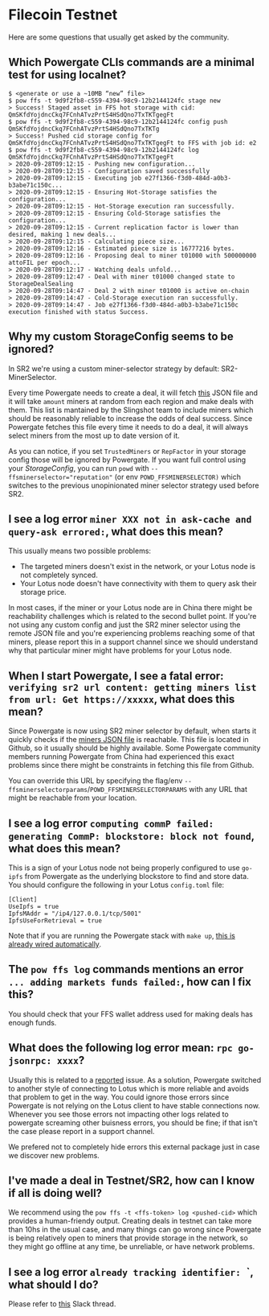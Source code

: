 # Filecoin Testnet

Here are some questions that usually get asked by the community.

## Which Powergate CLIs commands are a minimal test for using localnet?

```
$ <generate or use a ~10MB “new” file>
$ pow ffs -t 9d9f2fb8-c559-4394-98c9-12b2144124fc stage new
> Success! Staged asset in FFS hot storage with cid: QmSKfdYojdncCkq7FCnhATvzPrtS4HSdQno7TxTKTgegFt
$ pow ffs -t 9d9f2fb8-c559-4394-98c9-12b2144124fc config push QmSKfdYojdncCkq7FCnhATvzPrtS4HSdQno7TxTKTg
> Success! Pushed cid storage config for QmSKfdYojdncCkq7FCnhATvzPrtS4HSdQno7TxTKTgegFt to FFS with job id: e2
$ pow ffs -t 9d9f2fb8-c559-4394-98c9-12b2144124fc log QmSKfdYojdncCkq7FCnhATvzPrtS4HSdQno7TxTKTgegFt
> 2020-09-28T09:12:15 - Pushing new configuration...
> 2020-09-28T09:12:15 - Configuration saved successfully
> 2020-09-28T09:12:15 - Executing job e27f1366-f3d0-484d-a0b3-b3abe71c150c...
> 2020-09-28T09:12:15 - Ensuring Hot-Storage satisfies the configuration...
> 2020-09-28T09:12:15 - Hot-Storage execution ran successfully.
> 2020-09-28T09:12:15 - Ensuring Cold-Storage satisfies the configuration...
> 2020-09-28T09:12:15 - Current replication factor is lower than desired, making 1 new deals...
> 2020-09-28T09:12:15 - Calculating piece size...
> 2020-09-28T09:12:16 - Estimated piece size is 16777216 bytes.
> 2020-09-28T09:12:16 - Proposing deal to miner t01000 with 500000000 attoFIL per epoch...
> 2020-09-28T09:12:17 - Watching deals unfold...
> 2020-09-28T09:12:47 - Deal with miner t01000 changed state to StorageDealSealing
> 2020-09-28T09:14:47 - Deal 2 with miner t01000 is active on-chain
> 2020-09-28T09:14:47 - Cold-Storage execution ran successfully.
> 2020-09-28T09:14:47 - Job e27f1366-f3d0-484d-a0b3-b3abe71c150c execution finished with status Success.
```

## Why my custom StorageConfig seems to be ignored?

In SR2 we're using a custom miner-selector strategy by default: SR2-MinerSelector.

Every time Powergate needs to create a deal, it will fetch [this](https://github.com/filecoin-project/slingshot/blob/master/miners.json) JSON file and it will take `amount` miners at random from each region and make deals with them.
This list is mantained by the Slingshot team to include miners which should be reasonably reliable to increase the odds of deal success. Since Powergate fetches this file every time it needs to do a deal, it will always select miners from the most up to date version of it.

As you can notice, if you set `TrustedMiners` or `RepFactor` in your storage config those will be ignored by Powergate. If you want full control using your _StorageConfig_, you can run `powd` with `--ffsminerselector="reputation"` (or env `POWD_FFSMINERSELECTOR)` which switches to the previous unopinionated miner selector strategy used before SR2.

## I see a log error `miner XXX not in ask-cache and query-ask errored:`, what does this mean?

This usually means two possible problems:
- The targeted miners doesn't exist in the network, or your Lotus node is not completely synced.
- Your Lotus node doesn't have connectivity with them to query ask their storage price.

In most cases, if the miner or your Lotus node are in China there might be reachability challenges which is related to the second bullet point.
If you're not using any custom config and just the SR2 miner selector using the remote JSON file and you're experiencing problems reaching some of that miners, please report this in a support channel since we should understand why that particular miner might have problems for your Lotus node.


## When I start Powergate, I see a fatal error: `verifying sr2 url content: getting miners list from url: Get https://xxxxx`, what does this mean?

Since Powergate is now using SR2 miner selector by default, when starts it quickly checks if the [miners JSON file](https://github.com/filecoin-project/slingshot/blob/master/miners.json) is reachable. This file is located in Github, so it usually should be highly available.
Some Powergate community members running Powergate from China had experienced this exact problems since there might be constraints in fetching this file from Github.

You can override this URL by specifying the flag/env `--ffsminerselectorparams`/`POWD_FFSMINERSELECTORPARAMS` with any URL that might be reachable from your location.

## I see a log error `computing commP failed: generating CommP: blockstore: block not found`, what does this mean?

This is a sign of your Lotus node not being properly configured to use `go-ipfs` from Powergate as the underlying blockstore to find and store data.
You should configure the following in your Lotus `config.toml` file:
```
[Client]
UseIpfs = true
IpfsMAddr = "/ip4/127.0.0.1/tcp/5001"
IpfsUseForRetrieval = true
```

Note that if you are running the Powergate stack with `make up`, [this is already wired automatically](https://github.com/textileio/powergate/blob/d373c74922dfca5b56d7994a51bb59e496ef5730/docker/docker-compose.yaml#L35).

## The `pow ffs log` commands mentions an error `... adding markets funds failed:`, how can I fix this?

You should check that your FFS wallet address used for making deals has enough funds.


## What does the following log error mean:  `rpc go-jsonrpc: xxxx`?

Usually this is related to a [reported](https://github.com/filecoin-project/lotus/issues/3581) issue. As a solution, Powergate switched to another style of connecting to Lotus which is more reliable and avoids that problem to get in the way. 
You could ignore those errors since Powergate is not relying on the Lotus client to have stable connections now. Whenever you see those errors not impacting other logs related to powergate screaming other buisness errors, you should be fine; if that isn't the case please report in a support channel.

We prefered not to completely hide errors this external package just in case we discover new problems.

## I've made a deal in Testnet/SR2, how can I know if all is doing well?

We recommend using the `pow ffs -t <ffs-token> log <pushed-cid>` which provides a human-friendy output.
Creating deals in testnet can take more than 10hs in the usual case, and many things can go wrong since Powergate is being relatively open to miners that provide storage in the network, so they might go offline at any time, be unreliable, or have network problems.

## I see a log error `already tracking identifier: `<cid>`, what should I do?

Please refer to [this](https://filecoinproject.slack.com/archives/C01ARR6BD2M/p1601297368175000) Slack thread.

##
